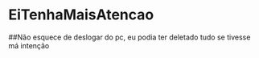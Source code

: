 # EiTenhaMaisAtencao

##Não esquece de deslogar do pc, eu podia ter deletado tudo se tivesse má intenção
